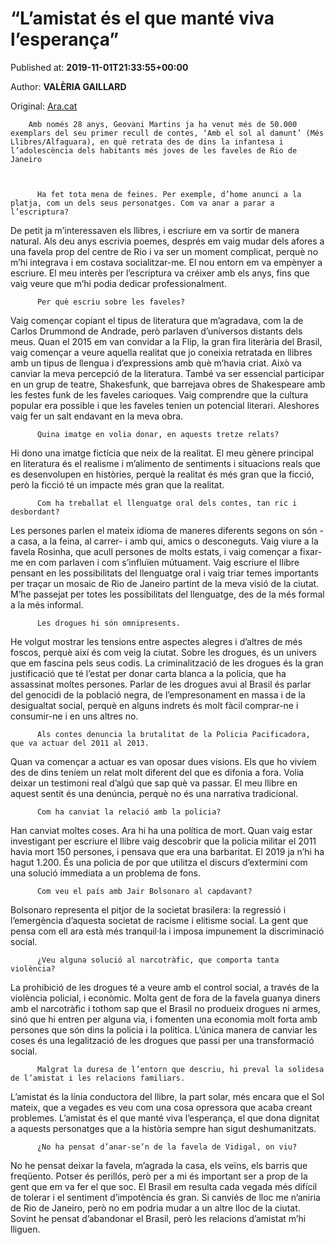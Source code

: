 
# “L’amistat és el que manté viva l’esperança”

Published at: **2019-11-01T21:33:55+00:00**

Author: **VALÈRIA GAILLARD**

Original: [Ara.cat](https://llegim.ara.cat/entrevistes/amistat-que-mante-viva-esperanca_0_2336766362.html)


        Amb només 28 anys, Geovani Martins ja ha venut més de 50.000 exemplars del seu primer recull de contes, ‘Amb el sol al damunt’ (Més Llibres/Alfaguara), en què retrata des de dins la infantesa i l’adolescència dels habitants més joves de les faveles de Rio de Janeiro
      

        
          Ha fet tota mena de feines. Per exemple, d’home anunci a la platja, com un dels seus personatges. Com va anar a parar a l’escriptura?
        
      
De petit ja m’interessaven els llibres, i escriure em va sortir de manera natural. Als deu anys escrivia poemes, després em vaig mudar dels afores a una favela prop del centre de Rio i va ser un moment complicat, perquè no m’hi integrava i em costava socialitzar-me. El nou entorn em va empènyer a escriure. El meu interès per l’escriptura va créixer amb els anys, fins que vaig veure que m’hi podia dedicar professionalment.

        
          Per què escriu sobre les faveles?
        
      
Vaig començar copiant el tipus de literatura que m’agradava, com la de Carlos Drummond de Andrade, però parlaven d’universos distants dels meus. Quan el 2015 em van convidar a la Flip, la gran fira literària del Brasil, vaig començar a veure aquella realitat que jo coneixia retratada en llibres amb un tipus de llengua i d’expressions amb què m’havia criat. Això va canviar la meva percepció de la literatura. També va ser essencial participar en un grup de teatre, Shakesfunk, que barrejava obres de Shakespeare amb les festes funk de les faveles carioques. Vaig comprendre que la cultura popular era possible i que les faveles tenien un potencial literari. Aleshores vaig fer un salt endavant en la meva obra.

        
          Quina imatge en volia donar, en aquests tretze relats?
        
      
Hi dono una imatge fictícia que neix de la realitat. El meu gènere principal en literatura és el realisme i m’alimento de sentiments i situacions reals que es desenvolupen en històries, perquè la realitat és més gran que la ficció, però la ficció té un impacte més gran que la realitat.

        
          Com ha treballat el llenguatge oral dels contes, tan ric i desbordant?
        
      
Les persones parlen el mateix idioma de maneres diferents segons on són -a casa, a la feina, al carrer- i amb qui, amics o desconeguts. Vaig viure a la favela Rosinha, que acull persones de molts estats, i vaig començar a fixar-me en com parlaven i com s’influïen mútuament. Vaig escriure el llibre pensant en les possibilitats del llenguatge oral i vaig triar temes importants per traçar un mosaic de Rio de Janeiro partint de la meva visió de la ciutat. M’he passejat per totes les possibilitats del llenguatge, des de la més formal a la més informal.

        
          Les drogues hi són omnipresents.
        
      
He volgut mostrar les tensions entre aspectes alegres i d’altres de més foscos, perquè així és com veig la ciutat. Sobre les drogues, és un univers que em fascina pels seus codis. La criminalització de les drogues és la gran justificació que té l’estat per donar carta blanca a la policia, que ha assassinat moltes persones. Parlar de les drogues avui al Brasil és parlar del genocidi de la població negra, de l’empresonament en massa i de la desigualtat social, perquè en alguns indrets és molt fàcil comprar-ne i consumir-ne i en uns altres no.

        
          Als contes denuncia la brutalitat de la Policia Pacificadora, que va actuar del 2011 al 2013.
        
      
Quan va començar a actuar es van oposar dues visions. Els que ho vivíem des de dins teníem un relat molt diferent del que es difonia a fora. Volia deixar un testimoni real d’algú que sap què va passar. El meu llibre en aquest sentit és una denúncia, perquè no és una narrativa tradicional.

        
          Com ha canviat la relació amb la policia?
        
      
Han canviat moltes coses. Ara hi ha una política de mort. Quan vaig estar investigant per escriure el llibre vaig descobrir que la policia militar el 2011 havia mort 150 persones, i pensava que era una barbaritat. El 2019 ja n’hi ha hagut 1.200. És una policia de por que utilitza el discurs d’extermini com una solució immediata a un problema de fons.

        
          Com veu el país amb Jair Bolsonaro al capdavant?
        
      
Bolsonaro representa el pitjor de la societat brasilera: la regressió i l’emergència d’aquesta societat de racisme i elitisme social. La gent que pensa com ell ara està més tranquil·la i imposa impunement la discriminació social.

        
          ¿Veu alguna solució al narcotràfic, que comporta tanta violència?
        
      
La prohibició de les drogues té a veure amb el control social, a través de la violència policial, i econòmic. Molta gent de fora de la favela guanya diners amb el narcotràfic i tothom sap que el Brasil no produeix drogues ni armes, sinó que hi entren per alguna via, i fomenten una economia molt forta amb persones que són dins la policia i la política. L’única manera de canviar les coses és una legalització de les drogues que passi per una transformació social.

        
          Malgrat la duresa de l’entorn que descriu, hi preval la solidesa de l’amistat i les relacions familiars.
        
      
L’amistat és la línia conductora del llibre, la part solar, més encara que el Sol mateix, que a vegades es veu com una cosa opressora que acaba creant problemes. L’amistat és el que manté viva l’esperança, el que dona dignitat a aquests personatges que a la història sempre han sigut deshumanitzats.

        
          ¿No ha pensat d’anar-se’n de la favela de Vidigal, on viu?
        
      
No he pensat deixar la favela, m’agrada la casa, els veïns, els barris que freqüento. Potser és perillós, però per a mi és important ser a prop de la gent que em va fer el que soc. El Brasil em resulta cada vegada més difícil de tolerar i el sentiment d’impotència és gran. Si canviés de lloc me n’aniria de Rio de Janeiro, però no em podria mudar a un altre lloc de la ciutat. Sovint he pensat d’abandonar el Brasil, però les relacions d’amistat m’hi lliguen.
